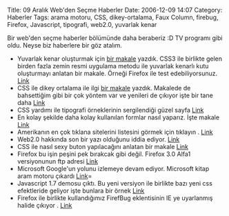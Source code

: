 Title: 09 Aralık Web&#039;den Seçme Haberler
Date: 2006-12-09 14:07
Category: Haberler
Tags: arama motoru, CSS, dikey-ortalama, Faux Column, firebug, Firefox, Javascript, tipografi, web2.0, yuvarlak kenar

Bir web'den seçme haberler bölümünde daha beraberiz :D TV programı gibi
oldu. Neyse biz haberlere bir göz atalım.<!--more-->

-   Yuvarlak kenar oluşturmak için [bir makale][] yazdık. CSS3 ile
    birlikte gelen birden fazla zemin resmi uygulama metodu ile yuvarlak
    kenarlı kutu oluşturmayı anlatan bir makale. Örneği Firefox ile test
    edebiliyorsunuz. [Link][]
-   CSS ile dikey ortalama ile ilgi [bir makale][1] yazdık. Makalede de
    bahsettiğim gibi bir çok yöntem var ve yenileri de çıkıyor işte bir
    tane daha [Link][2]
-   CSS yardımı ile tipografi örneklerinin sergilendiği güzel sayfa
    [Link][3]
-   En kolay şekilde daha kolay kullanılan formlar nasıl yaparız. İşte
    makale [Link][4]
-   Amerikanın en çok tıklana sitelerini listesini görmek için tıklayın
    . [Link][5]
-   Web2.0 hakkında son bir yazı olduğunu iddia ediyor. [Link][6]
-   CSS ile nasıl sexy buton yapılacağını anlatan bir makale [Link][7]
-   Firefox bu işin peşini pek bırakcak gibi değil. Firefox 3.0 Alfa1
    versiyonunun ftp adresi [Link][8]
-   Microsoft Google'un yolunu izlemeye devam ediyor. Microsoft kitap
    aram motoru çıkardı [Link][9]=
-   Javascript 1.7 demosu çıktı. Bu yeni versiyon ile birlikte bazı yeni
    css efektleride geliyor işte bunlara bir örnek [Link][10]
-   Firefox ile birlikte kullandığımız FirefBug eklentisinin IE ye
    uyarlanmış halide çıkıyor . [Link][11]

</p>

  [bir makale]: http://www.fatihhayrioglu.com/?p=227
  [Link]: http://24ways.org/examples/rounded-corners-the-css3-way/rounded3.html
  [1]: http://www.fatihhayrioglu.com/?p=229
  [2]: http://exanimo.com/css/vertical-centering-with-a-floated-shim
  [3]: http://www.3point7designs.com/advanced_type.html
  [4]: http://www.netmag.co.uk/zine/home/designing-simple-accessible-forms
  [5]: http://www.readwriteweb.com/archives/top_20_websites_us_oct06.php
  [6]: http://www.profy.com/2006/12/07/what-is-web-20-once-and-for-all/
  [7]: http://www.nublue.co.uk/blog/css-hover-button/
  [8]: http://releases.mozilla.org/pub/mozilla.org/firefox/releases/granparadiso/alpha1/
  [9]: http://search.live.com/results.aspx?q=&scope=books#q
  [10]: http://mir.aculo.us/2006/11/21/script-aculo-us-hits-1-7-beta
  [11]: http://www.phpied.com/firebug-console-for-ie/
